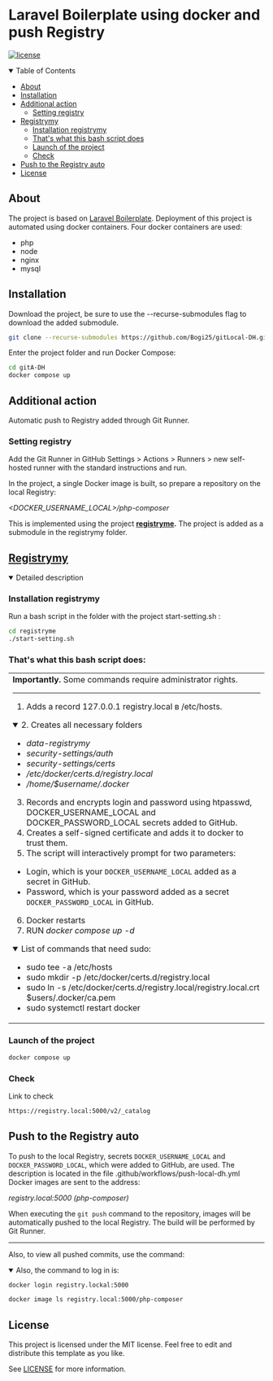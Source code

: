 # Laravel Boilerplate using docker and push Registry

[![license](https://img.shields.io/github/license/dec0dOS/amazing-github-template.svg?style=flat-square)](LICENSE)

<details open="open">
<summary>Table of Contents</summary>
  
- [About](#about)
- [Installation](#installation)
- [Additional action](#additional-action)
    - [Setting registry](#setting-registry)
- [Registrymy](Registrymy)
    - [Installation registrymy](#installation-registrymy)
    - [That's what this bash script does](#that's-what-this-bash-script-does)
    - [Launch of the project](#launch-of-the-project)
    - [Check](#check)
- [Push to the Registry auto](#push-to-the-registry-auto)
- [License](#license)
  
</details>


## About
The project is based on [Laravel Boilerplate](https://github.com/rappasoft/laravel-boilerplate?tab=readme-ov-file). Deployment of this project is automated using docker containers. 
Four docker containers are used:
- php
- node
- nginx
- mysql

## Installation

Download the project, be sure to use the --recurse-submodules flag to download the added submodule.
```sh
git clone --recurse-submodules https://github.com/Bogi25/gitLocal-DH.git
```
Enter the project folder and run Docker Compose:
```sh
cd gitA-DH
docker compose up
```
## Additional action
Automatic push to Registry added through Git Runner.

### Setting registry
Add the Git Runner in GitHub Settings > Actions > Runners > new self-hosted runner with the standard instructions and run.

In the project, a single Docker image is built, so prepare a repository on the local Registry:

_<DOCKER_USERNAME_LOCAL>/php-composer_

This is implemented using the project <strong>[registryme](https://github.com/Bogi25/registryme).</strong> The project is added as a submodule in the registrymy folder.

## [Registrymy](https://github.com/Bogi25/registryme)</summary>
<details open> <summary> Detailed description</summary>

### Installation registrymy
Run a bash script in the folder with the project start-setting.sh :
```sh
cd registryme
./start-setting.sh 
```
### That's what this bash script does:

<table>
<tr>
<td>
<strong>Importantly.</strong> Some commands require administrator rights.

--- 
1. Adds a record 127.0.0.1 registry.local в /etc/hosts.
<details open>
<summary>2. Creates all necessary folders</summary>

- _data-registrymy_
- _security-settings/auth_
- _security-settings/certs_
- _/etc/docker/certs.d/registry.local_
- _/home/$username/.docker_

</details>

3. Records and encrypts login and password using htpasswd, DOCKER_USERNAME_LOCAL and DOCKER_PASSWORD_LOCAL secrets added to GitHub.
4. Creates a self-signed certificate and adds it to docker to trust them.
5. The script will interactively prompt for two parameters:

- Login, which is your `DOCKER_USERNAME_LOCAL` added as a secret in GitHub.
- Password, which is your password added as a secret `DOCKER_PASSWORD_LOCAL` in GitHub.

6. Docker restarts
7. RUN _docker compose up -d_

<details open>
<summary>List of commands that need sudo:</summary>

- sudo tee -a /etc/hosts
- sudo mkdir -p /etc/docker/certs.d/registry.local
- sudo ln -s /etc/docker/certs.d/registry.local/registry.local.crt $users/.docker/ca.pem
- sudo systemctl restart docker

</details>
</td>
</tr>
</table>

### Launch of the project
```sh
docker compose up
```
### Check
Link to check
```sh
https://registry.local:5000/v2/_catalog
```
</details>

## Push to the Registry auto

To push to the local Registry, secrets `DOCKER_USERNAME_LOCAL` and `DOCKER_PASSWORD_LOCAL`, which were added to GitHub, are used.
The description is located in the file .github/workflows/push-local-dh.yml
Docker images are sent to the address:

_registry.local:5000 (php-composer)_

When executing the `git push` command to the repository, images will be automatically pushed to the local Registry. The build will be performed by Git Runner.

---
Also, to view all pushed commits, use the command:

<details open>
<summary>Also, the command to log in is:</summary>

```sh
docker login registry.lockal:5000
```
</details>

```sh
docker image ls registry.local:5000/php-composer
```

## License
This project is licensed under the MIT license. Feel free to edit and distribute this template as you like.

See [LICENSE](LICENSE) for more information.